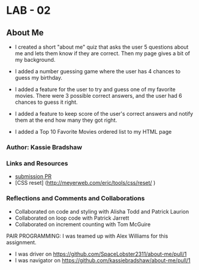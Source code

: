 # LAB - 02

## About Me

* I created a short "about me" quiz that asks the user 5 questions about me and lets them know if they are correct. Then my page gives a bit of my background.

* I added a number guessing game where the user has 4 chances to guess my birthday.

* I added a feature for the user to try and guess one of my favorite movies. There were 3 possible correct answers, and the user had 6 chances to guess it right.

* I added a feature to keep score of the user's correct answers and notify them at the end how many they got right.

* I added a Top 10 Favorite Movies ordered list to my HTML page

### Author: Kassie Bradshaw

### Links and Resources

* [submission PR](http://xyz.com)
* [CSS reset] (<http://meyerweb.com/eric/tools/css/reset/> )

### Reflections and Comments and Collaborations

* Collaborated on code and styling with Alisha Todd and Patrick Laurion
* Collaborated on loop code with Patrick Jarrett
* Collaborated on increment counting with Tom McGuire

PAIR PROGRAMMING:
I was teamed up with Alex Williams for this assignment.

* I was driver on <https://github.com/SpaceLobster2311/about-me/pull/1>
* I was navigator on <https://github.com/kassiebradshaw/about-me/pull/1>
